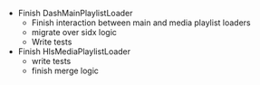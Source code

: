 * Finish DashMainPlaylistLoader
  * Finish interaction between main and media playlist loaders
  * migrate over sidx logic
  * Write tests
* Finish HlsMediaPlaylistLoader
  * write tests
  * finish merge logic
